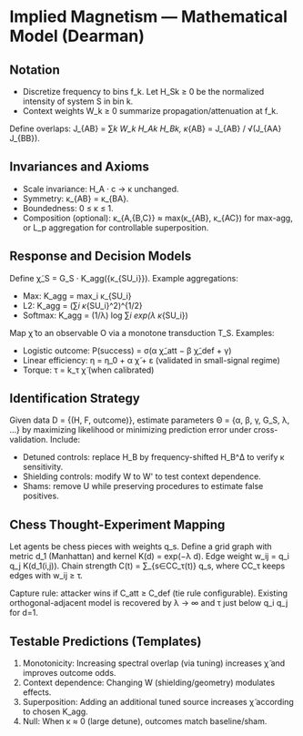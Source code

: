 # Implied Magnetism — Mathematical Model (Dearman)

## Notation
- Discretize frequency to bins f_k. Let H_Sk ≥ 0 be the normalized intensity of system S in bin k.
- Context weights W_k ≥ 0 summarize propagation/attenuation at f_k.

Define overlaps:
J_{AB} = ∑_k W_k H_Ak H_Bk,
κ_{AB} = J_{AB} / √(J_{AA} J_{BB}).

## Invariances and Axioms
- Scale invariance: H_A · c → κ unchanged.
- Symmetry: κ_{AB} = κ_{BA}.
- Boundedness: 0 ≤ κ ≤ 1.
- Composition (optional): κ_{A,{B,C}} ≈ max(κ_{AB}, κ_{AC}) for max-agg, or L_p aggregation for controllable superposition.

## Response and Decision Models
Define χ̃_S = G_S · K_agg({κ_{SU_i}}). Example aggregations:
- Max: K_agg = max_i κ_{SU_i}
- L2: K_agg = (∑_i κ_{SU_i}^2)^{1/2}
- Softmax: K_agg = (1/λ) log ∑_i exp(λ κ_{SU_i})

Map χ̃ to an observable O via a monotone transduction T_S. Examples:
- Logistic outcome: P(success) = σ(α χ̃_att − β χ̃_def + γ)
- Linear efficiency: η = η_0 + α χ̃ + ε (validated in small-signal regime)
- Torque: τ = k_τ χ̃ (when calibrated)

## Identification Strategy
Given data D = {(H, F, outcome)}, estimate parameters Θ = {α, β, γ, G_S, λ, …} by maximizing likelihood or minimizing prediction error under cross-validation. Include:
- Detuned controls: replace H_B by frequency-shifted H_B^Δ to verify κ sensitivity.
- Shielding controls: modify W to W' to test context dependence.
- Shams: remove U while preserving procedures to estimate false positives.

## Chess Thought-Experiment Mapping
Let agents be chess pieces with weights q_s. Define a grid graph with metric d_1 (Manhattan) and kernel K(d) = exp(−λ d). Edge weight w_ij = q_i q_j K(d_1(i,j)). Chain strength C(t) = ∑_{s∈CC_τ(t)} q_s, where CC_τ keeps edges with w_ij ≥ τ.

Capture rule: attacker wins if C_att ≥ C_def (tie rule configurable). Existing orthogonal-adjacent model is recovered by λ → ∞ and τ just below q_i q_j for d=1.

## Testable Predictions (Templates)
1) Monotonicity: Increasing spectral overlap (via tuning) increases χ̃ and improves outcome odds.
2) Context dependence: Changing W (shielding/geometry) modulates effects.
3) Superposition: Adding an additional tuned source increases χ̃ according to chosen K_agg.
4) Null: When κ ≈ 0 (large detune), outcomes match baseline/sham.


